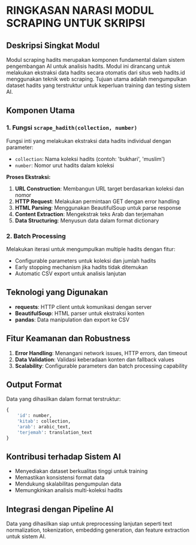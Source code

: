 # RINGKASAN NARASI MODUL SCRAPING UNTUK SKRIPSI

## Deskripsi Singkat Modul

Modul scraping hadits merupakan komponen fundamental dalam sistem pengembangan AI untuk analisis hadits. Modul ini dirancang untuk melakukan ekstraksi data hadits secara otomatis dari situs web hadits.id menggunakan teknik web scraping. Tujuan utama adalah mengumpulkan dataset hadits yang terstruktur untuk keperluan training dan testing sistem AI.

## Komponen Utama

### 1. Fungsi `scrape_hadith(collection, number)`
Fungsi inti yang melakukan ekstraksi data hadits individual dengan parameter:
- `collection`: Nama koleksi hadits (contoh: 'bukhari', 'muslim')
- `number`: Nomor urut hadits dalam koleksi

**Proses Ekstraksi:**
1. **URL Construction**: Membangun URL target berdasarkan koleksi dan nomor
2. **HTTP Request**: Melakukan permintaan GET dengan error handling
3. **HTML Parsing**: Menggunakan BeautifulSoup untuk parse response
4. **Content Extraction**: Mengekstrak teks Arab dan terjemahan
5. **Data Structuring**: Menyusun data dalam format dictionary

### 2. Batch Processing
Melakukan iterasi untuk mengumpulkan multiple hadits dengan fitur:
- Configurable parameters untuk koleksi dan jumlah hadits
- Early stopping mechanism jika hadits tidak ditemukan
- Automatic CSV export untuk analisis lanjutan

## Teknologi yang Digunakan

- **requests**: HTTP client untuk komunikasi dengan server
- **BeautifulSoup**: HTML parser untuk ekstraksi konten
- **pandas**: Data manipulation dan export ke CSV

## Fitur Keamanan dan Robustness

1. **Error Handling**: Menangani network issues, HTTP errors, dan timeout
2. **Data Validation**: Validasi keberadaan konten dan fallback values
3. **Scalability**: Configurable parameters dan batch processing capability

## Output Format

Data yang dihasilkan dalam format terstruktur:
```python
{
    'id': number,
    'kitab': collection,
    'arab': arabic_text,
    'terjemah': translation_text
}
```

## Kontribusi terhadap Sistem AI

- Menyediakan dataset berkualitas tinggi untuk training
- Memastikan konsistensi format data
- Mendukung skalabilitas pengumpulan data
- Memungkinkan analisis multi-koleksi hadits

## Integrasi dengan Pipeline AI

Data yang dihasilkan siap untuk preprocessing lanjutan seperti text normalization, tokenization, embedding generation, dan feature extraction untuk sistem AI. 